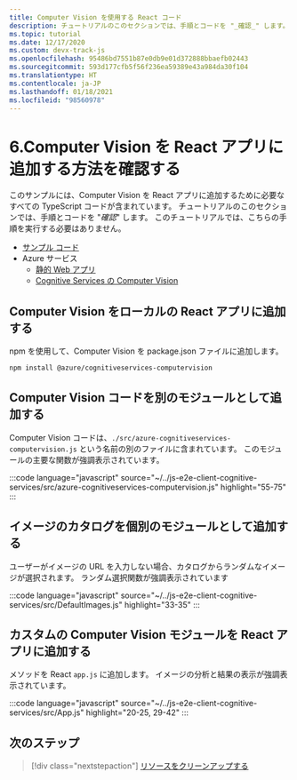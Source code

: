 ```yaml
---
title: Computer Vision を使用する React コード
description: チュートリアルのこのセクションでは、手順とコードを "_確認_" します。 このチュートリアルでは、こちらの手順を実行する必要はありません。
ms.topic: tutorial
ms.date: 12/17/2020
ms.custom: devx-track-js
ms.openlocfilehash: 95486bd7551b87e0db9e01d372888bbaefb02443
ms.sourcegitcommit: 593d177cfb5f56f236ea59389e43a984da30f104
ms.translationtype: HT
ms.contentlocale: ja-JP
ms.lasthandoff: 01/18/2021
ms.locfileid: "98560978"
---
```

# <a name="6-review-how-to-add-computer-vision-to-the-react-app"></a>6.Computer Vision を React アプリに追加する方法を確認する

このサンプルには、Computer Vision を React アプリに追加するために必要なすべての TypeScript コードが含まれています。 チュートリアルのこのセクションでは、手順とコードを "_確認_" します。 このチュートリアルでは、こちらの手順を実行する必要はありません。 

* [サンプル コード](https://github.com/Azure-Samples/js-e2e-client-cognitive-services)
* Azure サービス
    * [静的 Web アプリ](/azure/static-web-apps)
    * [Cognitive Services の Computer Vision](/azure/cognitive-services/computer-vision/)

## <a name="add-computer-vision-to-local-react-app"></a>Computer Vision をローカルの React アプリに追加する

npm を使用して、Computer Vision を package.json ファイルに追加します。 

```bash
npm install @azure/cognitiveservices-computervision 
```

## <a name="add-computer-vision-code-as-separate-module"></a>Computer Vision コードを別のモジュールとして追加する

Computer Vision コードは、`./src/azure-cognitiveservices-computervision.js` という名前の別のファイルに含まれています。 このモジュールの主要な関数が強調表示されています。 

:::code language="javascript" source="~/../js-e2e-client-cognitive-services/src/azure-cognitiveservices-computervision.js" highlight="55-75" :::

## <a name="add-catalog-of-images-as-separate-module"></a>イメージのカタログを個別のモジュールとして追加する

ユーザーがイメージの URL を入力しない場合、カタログからランダムなイメージが選択されます。 ランダム選択関数が強調表示されています 

:::code language="javascript" source="~/../js-e2e-client-cognitive-services/src/DefaultImages.js" highlight="33-35" :::

## <a name="add-custom-computer-vision-module-to-react-app"></a>カスタムの Computer Vision モジュールを React アプリに追加する

メソッドを React `app.js` に追加します。 イメージの分析と結果の表示が強調表示されています。

:::code language="javascript" source="~/../js-e2e-client-cognitive-services/src/App.js" highlight="20-25, 29-42" :::

## <a name="next-step"></a>次のステップ

> [!div class="nextstepaction"]
> [リソースをクリーンアップする](clean-up-resources.md)